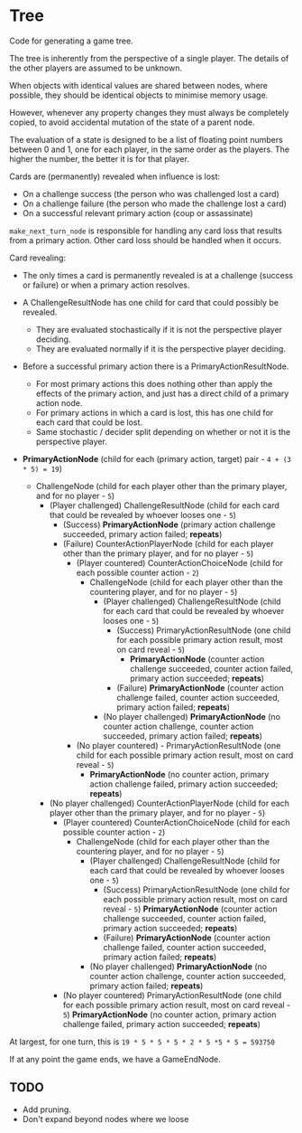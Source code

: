 # Tree

Code for generating a game tree.

The tree is inherently from the perspective of a single player. The details of the other players are assumed to be unknown.

When objects with identical values are shared between nodes, where possible, they should be identical objects to minimise memory usage.

However, whenever any property changes they must always be completely copied, to avoid accidental mutation of the state of a parent node.

The evaluation of a state is designed to be a list of floating point numbers between 0 and 1, one for each player, in the same order as the players. The higher the number, the better it is for that player.

Cards are (permanently) revealed when influence is lost:
- On a challenge success (the person who was challenged lost a card)
- On a challenge failure (the person who made the challenge lost a card)
- On a successful relevant primary action (coup or assassinate)

`make_next_turn_node` is responsible for handling any card loss that results from a primary action. Other card loss should be handled when it occurs.

Card revealing:
- The only times a card is permanently revealed is at a challenge (success or failure) or when a primary action resolves.
- A ChallengeResultNode has one child for card that could possibly be revealed.
  - They are evaluated stochastically if it is not the perspective player deciding.
  - They are evaluated normally if it is the perspective player deciding.
- Before a successful primary action there is a PrimaryActionResultNode.
  - For most primary actions this does nothing other than apply the effects of the primary action, and just has a direct child of a primary action node.
  - For primary actions in which a card is lost, this has one child for each card that could be lost.
  - Same stochastic / decider split depending on whether or not it is the perspective player.

- **PrimaryActionNode** (child for each (primary action, target) pair - `4 + (3 * 5) = 19`)
  - ChallengeNode (child for each player other than the primary player, and for no player - `5`)
    - (Player challenged) ChallengeResultNode (child for each card that could be revealed by whoever looses one - `5`)
      - (Success) **PrimaryActionNode** (primary action challenge succeeded, primary action failed; **repeats**)
      - (Failure) CounterActionPlayerNode (child for each player other than the primary player, and for no player - `5`)
        - (Player countered) CounterActionChoiceNode (child for each possible counter action - `2`)
          - ChallengeNode (child for each player other than the countering player, and for no player - `5`)
            - (Player challenged) ChallengeResultNode (child for each card that could be revealed by whoever looses one - `5`)
              - (Success) PrimaryActionResultNode (one child for each possible primary action result, most on card reveal - `5`)
                  - **PrimaryActionNode** (counter action challenge succeeded, counter action failed, primary action succeeded; **repeats**)
              - (Failure) **PrimaryActionNode** (counter action challenge failed, counter action succeeded, primary action failed; **repeats**)
            - (No player challenged) **PrimaryActionNode** (no counter action challenge, counter action succeeded, primary action failed; **repeats**)
        - (No player countered) - PrimaryActionResultNode (one child for each possible primary action result, most on card reveal - `5`)
          - **PrimaryActionNode** (no counter action, primary action challenge failed, primary action succeeded; **repeats**)
    - (No player challenged) CounterActionPlayerNode (child for each player other than the primary player, and for no player - `5`)
      - (Player countered) CounterActionChoiceNode (child for each possible counter action - `2`)
        - ChallengeNode (child for each player other than the countering player, and for no player - `5`)
          - (Player challenged) ChallengeResultNode (child for each card that could be revealed by whoever looses one - `5`)
            - (Success) PrimaryActionResultNode (one child for each possible primary action result, most on card reveal - `5`)
                **PrimaryActionNode** (counter action challenge succeeded, counter action failed, primary action succeeded; **repeats**)
            - (Failure) **PrimaryActionNode** (counter action challenge failed, counter action succeeded, primary action failed; **repeats**)
          - (No player challenged) **PrimaryActionNode** (no counter action challenge, counter action succeeded, primary action failed; **repeats**)
      - (No player countered) PrimaryActionResultNode (one child for each possible primary action result, most on card reveal - `5`)
        **PrimaryActionNode** (no counter action, primary action challenge failed, primary action succeeded; **repeats**)

At largest, for one turn, this is `19 * 5 * 5 * 5 * 2 * 5 *5 * 5 = 593750`

If at any point the game ends, we have a GameEndNode.

## TODO

- Add pruning.
- Don't expand beyond nodes where we loose
